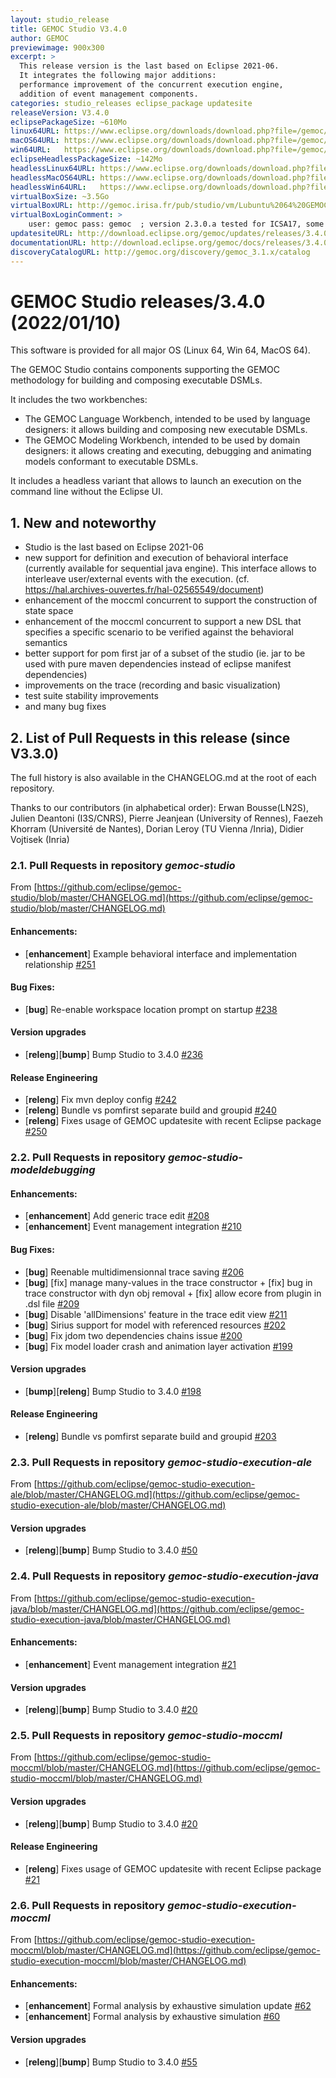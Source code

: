 ```yaml
---
layout: studio_release
title: GEMOC Studio V3.4.0
author: GEMOC
previewimage: 900x300
excerpt: >
  This release version is the last based on Eclipse 2021-06.
  It integrates the following major additions: 
  performance improvement of the concurrent execution engine, 
  addition of event management components.  
categories: studio_releases eclipse_package updatesite
releaseVersion: V3.4.0
eclipsePackageSize: ~610Mo
linux64URL: https://www.eclipse.org/downloads/download.php?file=/gemoc/packages/releases/3.4.0/gemoc_studio-linux.gtk.x86_64.zip
macOS64URL: https://www.eclipse.org/downloads/download.php?file=/gemoc/packages/releases/3.4.0/gemoc_studio-macosx.cocoa.x86_64.zip
win64URL:   https://www.eclipse.org/downloads/download.php?file=/gemoc/packages/releases/3.4.0/gemoc_studio-win32.win32.x86_64.zip
eclipseHeadlessPackageSize: ~142Mo
headlessLinux64URL: https://www.eclipse.org/downloads/download.php?file=/gemoc/packages/releases/3.4.0/gemoc_studio_headless-linux.gtk.x86_64.zip
headlessMacOS64URL: https://www.eclipse.org/downloads/download.php?file=/gemoc/packages/releases/3.4.0/gemoc_studio_headless-macosx.cocoa.x86_64.zip
headlessWin64URL:   https://www.eclipse.org/downloads/download.php?file=/gemoc/packages/releases/3.4.0/gemoc_studio_headless-win32.win32.x86_64.zip
virtualBoxSize: ~3.5Go 
virtualBoxURL: http://gemoc.irisa.fr/pub/studio/vm/Lubuntu%2064%20GEMOC%202.3.0.a.ova
virtualBoxLoginComment: >
    user: gemoc pass: gemoc  ; version 2.3.0.a tested for ICSA17, some samples haven't been rechecked.
updatesiteURL: http://download.eclipse.org/gemoc/updates/releases/3.4.0
documentationURL: http://download.eclipse.org/gemoc/docs/releases/3.4.0
discoveryCatalogURL: http://gemoc.org/discovery/gemoc_3.1.x/catalog
---
```


# GEMOC Studio releases/3.4.0 (2022/01/10)

This software is provided for all major OS (Linux 64, Win 64, MacOS 64).

The GEMOC Studio contains components supporting the GEMOC methodology for building and composing executable DSMLs.

It includes the two workbenches:

  * The GEMOC Language Workbench, intended to be used by language designers: it allows building and composing new executable DSMLs.
  * The GEMOC Modeling Workbench, intended to be used by domain designers: it allows creating and executing, debugging and animating models conformant to executable DSMLs.
  
It includes a headless variant that allows to launch an execution on the command line without the Eclipse UI.

## 1. New and noteworthy

- Studio is the last based on Eclipse 2021-06
- new support for definition and execution of behavioral interface (currently available for sequential java engine). This interface allows to interleave user/external events with the execution. (cf. https://hal.archives-ouvertes.fr/hal-02565549/document)
- enhancement of the moccml concurrent to support the construction of state space
- enhancement of the moccml concurrent to support a new DSL that specifies a specific scenario to be verified against the behavioral semantics 
- better support for pom first jar of a subset of the studio (ie. jar to be used with pure maven dependencies instead of eclipse manifest dependencies)
- improvements on the trace (recording and basic visualization)
- test suite stability improvements
- and many bug fixes 
 

## 2. List of Pull Requests in this release (since V3.3.0)

The full history is  also available in the CHANGELOG.md at the root of each repository.

Thanks to our contributors (in alphabetical order): Erwan Bousse(LN2S), Julien Deantoni (I3S/CNRS), Pierre Jeanjean (University of Rennes), Faezeh Khorram (Université de Nantes), Dorian Leroy (TU Vienna /Inria), Didier Vojtisek (Inria) 

### 2.1. Pull Requests in repository *gemoc-studio*

From [https://github.com/eclipse/gemoc-studio/blob/master/CHANGELOG.md](https://github.com/eclipse/gemoc-studio/blob/master/CHANGELOG.md)

#### Enhancements:

- [**enhancement**] Example behavioral interface and implementation relationship [#251](https://github.com/eclipse/gemoc-studio/pull/251)

#### Bug Fixes:

- [**bug**] Re-enable workspace location prompt on startup [#238](https://github.com/eclipse/gemoc-studio/pull/238)

#### Version upgrades

- [**releng**][**bump**] Bump Studio to 3.4.0 [#236](https://github.com/eclipse/gemoc-studio/pull/236)

#### Release Engineering

- [**releng**] Fix mvn deploy config [#242](https://github.com/eclipse/gemoc-studio/pull/242)
- [**releng**] Bundle vs pomfirst separate build and groupid [#240](https://github.com/eclipse/gemoc-studio/pull/240)
- [**releng**] Fixes usage of GEMOC updatesite with recent Eclipse package [#250](https://github.com/eclipse/gemoc-studio/pull/250)

### 2.2. Pull Requests in repository *gemoc-studio-modeldebugging*
 
#### Enhancements:

- [**enhancement**] Add generic trace edit [#208](https://github.com/eclipse/gemoc-studio-modeldebugging/pull/208)
- [**enhancement**] Event management integration [#210](https://github.com/eclipse/gemoc-studio-modeldebugging/pull/210)

#### Bug Fixes:

- [**bug**] Reenable multidimensionnal trace saving [#206](https://github.com/eclipse/gemoc-studio-modeldebugging/pull/206)
- [**bug**] [fix] manage many-values in the trace constructor + [fix] bug in trace constructor with dyn obj removal + [fix] allow ecore from plugin in .dsl file [#209](https://github.com/eclipse/gemoc-studio-modeldebugging/pull/209)
- [**bug**] Disable 'allDimensions' feature in the trace edit view [#211](https://github.com/eclipse/gemoc-studio-modeldebugging/pull/211)
- [**bug**] Sirius support for model with referenced resources [#202](https://github.com/eclipse/gemoc-studio-modeldebugging/pull/202)
- [**bug**] Fix jdom two dependencies chains issue [#200](https://github.com/eclipse/gemoc-studio-modeldebugging/pull/200)
- [**bug**] Fix model loader crash and animation layer activation [#199](https://github.com/eclipse/gemoc-studio-modeldebugging/pull/199)

#### Version upgrades

- [**bump**][**releng**] Bump Studio to 3.4.0 [#198](https://github.com/eclipse/gemoc-studio-modeldebugging/pull/198)

#### Release Engineering

- [**releng**] Bundle vs pomfirst separate build and groupid [#203](https://github.com/eclipse/gemoc-studio-modeldebugging/pull/203)


### 2.3. Pull Requests in repository *gemoc-studio-execution-ale*
 
From [https://github.com/eclipse/gemoc-studio-execution-ale/blob/master/CHANGELOG.md](https://github.com/eclipse/gemoc-studio-execution-ale/blob/master/CHANGELOG.md)

#### Version upgrades

- [**releng**][**bump**] Bump Studio to 3.4.0 [#50](https://github.com/eclipse/gemoc-studio-execution-ale/pull/50)

### 2.4. Pull Requests in repository *gemoc-studio-execution-java*
 
From [https://github.com/eclipse/gemoc-studio-execution-java/blob/master/CHANGELOG.md](https://github.com/eclipse/gemoc-studio-execution-java/blob/master/CHANGELOG.md)


#### Enhancements:

- [**enhancement**] Event management integration [#21](https://github.com/eclipse/gemoc-studio-execution-java/pull/21)

#### Version upgrades

- [**releng**][**bump**] Bump Studio to 3.4.0 [#20](https://github.com/eclipse/gemoc-studio-execution-java/pull/20)

### 2.5. Pull Requests in repository *gemoc-studio-moccml*
 
From [https://github.com/eclipse/gemoc-studio-moccml/blob/master/CHANGELOG.md](https://github.com/eclipse/gemoc-studio-moccml/blob/master/CHANGELOG.md)

#### Version upgrades

- [**releng**][**bump**] Bump Studio to 3.4.0 [#20](https://github.com/eclipse/gemoc-studio-moccml/pull/20)

#### Release Engineering

- [**releng**] Fixes usage of GEMOC updatesite with recent Eclipse package [#21](https://github.com/eclipse/gemoc-studio-moccml/pull/21)

### 2.6. Pull Requests in repository *gemoc-studio-execution-moccml*
 
From [https://github.com/eclipse/gemoc-studio-execution-moccml/blob/master/CHANGELOG.md](https://github.com/eclipse/gemoc-studio-execution-moccml/blob/master/CHANGELOG.md)


#### Enhancements:

- [**enhancement**] Formal analysis by exhaustive simulation update [#62](https://github.com/eclipse/gemoc-studio-execution-moccml/pull/62)
- [**enhancement**] Formal analysis by exhaustive simulation [#60](https://github.com/eclipse/gemoc-studio-execution-moccml/pull/60)

#### Version upgrades

- [**releng**][**bump**] Bump Studio to 3.4.0 [#55](https://github.com/eclipse/gemoc-studio-execution-moccml/pull/55)

